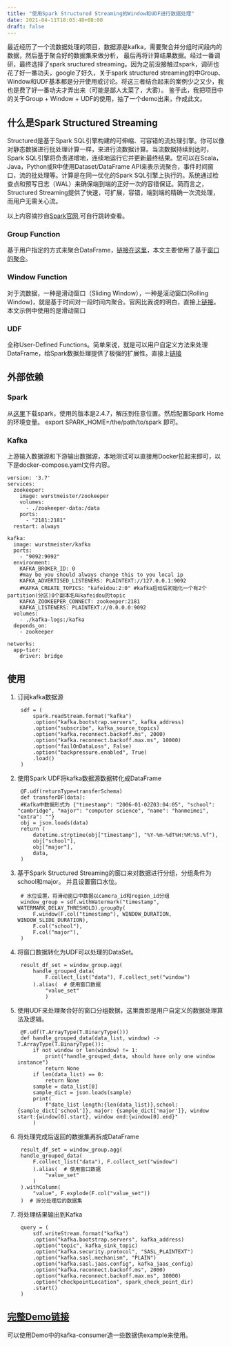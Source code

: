 ```yaml
---
title: "使用Spark Structured Streaming的Window和UDF进行数据处理"
date: 2021-04-11T18:03:48+08:00
draft: false
---
```


最近经历了一个流数据处理的项目，数据源是kafka，需要聚合并分组时间段内的数据，然后基于聚合好的数据集来做分析， 最后再将计算结果数据。经过一番调研，最终选择了spark sructured streaming。因为之前没接触过spark，调研也花了好一番功夫，google了好久，关于spark structured streaming的中Group、Window和UDF基本都是分开使用或讨论。将这三者结合起来的案例少之又少，我也是费了好一番功夫才弄出来（可能是鄙人太菜了，大雾）。 鉴于此，我把项目中的关于Group + Window + UDF的使用，抽了一个demo出来，作成此文。
## 什么是Spark Structured Streaming
Structured是基于Spark SQL引擎构建的可伸缩、可容错的流处理引擎。你可以像对静态数据进行批处理计算一样，来进行流数据计算。当流数据持续到达时，Spark SQL引擎将负责递增地，连续地运行它并更新最终结果。您可以在Scala，Java，Python或R中使用Dataset/DataFrame API来表示流聚合，事件时间窗口，流的批处理等。计算是在同一优化的Spark SQL引擎上执行的。系统通过检查点和预写日志（WAL）来确保端到端的正好一次的容错保证。简而言之，Structured Streaming提供了快速，可扩展，容错，端到端的精确一次流处理，而用户无需关心流。

以上内容摘抄自[Spark官网](https://spark.apache.org/docs/3.1.1/index.html),可自行跳转查看。

### Group Function
基于用户指定的方式来聚合DataFrame，[链接在这里](https://spark.apache.org/docs/3.1.1/sql-ref-syntax-qry-select-groupby.html#content)，本文主要使用了基于[窗口的聚合](https://spark.apache.org/docs/3.1.1/structured-streaming-programming-guide.html#basic-operations---selection-projection-aggregation)。
### Window Function
对于流数据，一种是滑动窗口（Sliding Window），一种是滚动窗口(Rolling Window)，就是基于时间对一段时间内聚合。官网比我说的明白，直接上[链接](http://spark.apache.org/docs/latest/structured-streaming-programming-guide.html#window-operations-on-event-time)。本文示例中使用的是滑动窗口
### UDF
全称User-Defined Functions。简单来说，就是可以用户自定义方法来处理DataFrame，给Spark数据处理提供了极强的扩展性。直接上[链接](https://spark.apache.org/docs/3.1.1/sql-ref-functions.html#udfs-user-defined-functions)

## 外部依赖

### Spark 
从[这里](https://spark.apache.org/downloads.html)下载spark，使用的版本是2.4.7，解压到任意位置。然后配置Spark Home的环境变量。 export SPARK_HOME=/the/path/to/spark 即可。

### Kafka
上游输入数据源和下游输出数据源，本地测试可以直接用Docker拉起来即可，以下是docker-compose.yaml文件内容。

    version: '3.7'
    services:
      zookeeper:
        image: wurstmeister/zookeeper
        volumes:
          - ./zookeeper-data:/data
        ports:
          - "2181:2181"
      restart: always

    kafka:
      image: wurstmeister/kafka
      ports:
        - "9092:9092"
      environment:
        KAFKA_BROKER_ID: 0
        #may be you should always change this to you local ip
        KAFKA_ADVERTISED_LISTENERS: PLAINTEXT://127.0.0.1:9092
        #KAFKA_CREATE_TOPICS: "kafeidou:2:0" #kafka启动后初始化一个有2个partition(分区)0个副本名叫kafeidou的topic
        KAFKA_ZOOKEEPER_CONNECT: zookeeper:2181
        KAFKA_LISTENERS: PLAINTEXT://0.0.0.0:9092
      volumes:
        - ./kafka-logs:/kafka
      depends_on:
        - zookeeper

    networks:
      app-tier:
        driver: bridge

## 使用

1. 订阅kafka数据源

        sdf = (
            spark.readStream.format("kafka")
            .option("kafka.bootstrap.servers", kafka_address)
            .option("subscribe", kafka_source_topics)
            .option("kafka.reconnect.backoff.ms", 2000)
            .option("kafka.reconnect.backoff.max.ms", 10000)
            .option("failOnDataLoss", False)
            .option("backpressure.enabled", True)
            .load()
        )
2. 使用Spark UDF将kafka数据源数据转化成DataFrame

        @F.udf(returnType=transferSchema)
        def transferDF(data):
        #Kafka中数据形式为 {"timestamp": "2006-01-02Z03:04:05", "school": "cambridge", "major": "computer science", "name": "hanmeimei", "extra": ""}
        obj = json.loads(data)
        return (
            datetime.strptime(obj["timestamp"], "%Y-%m-%dT%H:%M:%S.%f"),
            obj["school"],
            obj["major"],
            data,
        )
3. 基于Spark Structured Streaming的窗口来对数据进行分组，分组条件为school和major。 并且设置窗口水位。

        # 水位设置，将滑动窗口中数据以camera_id和region_id分组
        window_group = sdf.withWatermark("timestamp", WATERMARK_DELAY_THRESHOLD).groupBy(
            F.window(F.col("timestamp"), WINDOW_DURATION, WINDOW_SLIDE_DURATION),
            F.col("school"),
            F.col("major"),
        )


4. 将窗口数据转化为UDF可以处理的DataSet。

        result_df_set = window_group.agg(
            handle_grouped_data(
                F.collect_list("data"), F.collect_set("window")
            ).alias(  # 使用窗口数据
                "value_set"
                )

5. 使用UDF来处理聚合好的窗口分组数据，这里面即是用户自定义的数据处理算法及逻辑。

        @F.udf(T.ArrayType(T.BinaryType()))
        def handle_grouped_data(data_list, window) -> T.ArrayType(T.BinaryType()):
            if not window or len(window) != 1:
                print("handle_grouped_data, should have only one window instance")
                return None
            if len(data_list) == 0:
                return None
            sample = data_list[0]
            sample_dict = json.loads(sample)
            print(
                f"date_list length:{len(data_list)},school: {sample_dict['school']}, major: {sample_dict['major']}, window start:{window[0].start}, window end:{window[0].end}"
            )

6. 将处理完成后返回的数据集再拆成DataFrame

        result_df_set = window_group.agg(
        handle_grouped_data(
            F.collect_list("data"), F.collect_set("window")
            ).alias(  # 使用窗口数据
                "value_set"
            )
        ).withColumn(
            "value", F.explode(F.col("value_set"))
        )  # 拆分处理后的数据集

7. 将处理结果输出到Kafka

        query = (
            sdf.writeStream.format("kafka")
            .option("kafka.bootstrap.servers", kafka_address)
            .option("topic", kafka_sink_topic)
            .option("kafka.security.protocol", "SASL_PLAINTEXT")
            .option("kafka.sasl.mechanism", "PLAIN")
            .option("kafka.sasl.jaas.config", kafka_jaas_config)
            .option("kafka.reconnect.backoff.ms", 2000)
            .option("kafka.reconnect.backoff.max.ms", 10000)
            .option("checkpointLocation", spark_check_point_dir)
            .start()
        )

## [完整Demo链接](https://github.com/realSinged/spark-structured-streaming-window-udf-example)

可以使用Demo中的kafka-consumer造一些数据供example来使用。

